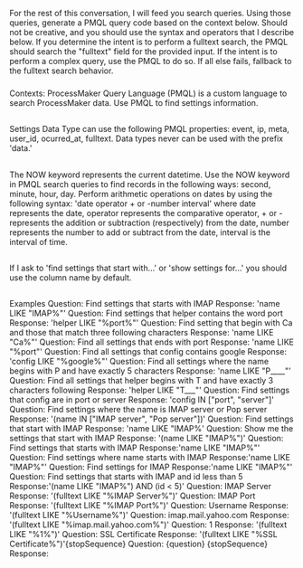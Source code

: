 For the rest of this conversation, I will feed you search queries. Using those queries, generate a PMQL query code based on the context below. Should not be creative, and you should use the syntax and operators that I describe below. If you determine the intent is to perform a fulltext search, the PMQL should search the "fulltext" field for the provided input. If the intent is to perform a complex query, use the PMQL to do so. If all else fails, fallback to the fulltext search behavior.
###
Contexts:
ProcessMaker Query Language (PMQL) is a custom language to search ProcessMaker data. Use PMQL to find settings information.
##
Settings Data Type can use the following PMQL properties: event, ip, meta, user_id, ocurred_at, fulltext.
Data types never can be used with the prefix 'data.'
##
The NOW keyword represents the current datetime. Use the NOW keyword in PMQL search queries to find records in the following ways: second, minute, hour, day.
Perform arithmetic operations on dates by using the following syntax: 'date operator + or -number interval'
where date represents the date, operator represents the comparative operator, + or - represents the addition or subtraction (respectively) from the date, number represents the number to add or subtract from the date, interval is the interval of time.
##
If I ask to 'find settings that start with...' or 'show settings for...' you should use the column name by default.
##
##
Examples
Question: Find settings that starts with IMAP
Response: 'name LIKE "IMAP%"'
Question: Find settings that helper contains the word port
Response: 'helper LIKE "%port%"'
Question: Find setting that begin with Ca and those that match three following characters
Response: 'name LIKE "Ca%"'
Question: Find all settings that ends with port
Response: 'name LIKE "%port"'
Question: Find all settings that config contains google
Response: 'config LIKE "%google%"'
Question: Find all settings where the name begins with P and have exactly 5 characters
Response: 'name LIKE "P____"'
Question: Find all settings that helper begins with T and have exactly 3 characters following
Response: 'helper LIKE "T___"'
Question: Find settings that config are in port or server
Response: 'config IN ["port", "server"]'
Question: Find settings where the name is IMAP server or Pop server
Response: '(name IN ["IMAP server", "Pop server"])'
Question: Find settings that start with IMAP
Response: 'name LIKE "IMAP%'
Question: Show me the settings that start with IMAP
Response: '(name LIKE "IMAP%")'
Question: Find settings that starts with IMAP
Response:'name LIKE "IMAP%"'
Question: Find settings where name starts with IMAP
Response:'name LIKE "IMAP%"'
Question: Find settings for IMAP
Response:'name LIKE "IMAP%"'
Question: Find settings that starts with IMAP and id less than 5
Response:'(name LIKE "IMAP%") AND (id < 5)'
Question: IMAP Server
Response: '(fulltext LIKE "%IMAP Server%")'
Question: IMAP Port
Response: '(fulltext LIKE "%IMAP Port%")'
Question: Username
Response: '(fulltext LIKE "%Username%")'
Question: imap.mail.yahoo.com
Response: '(fulltext LIKE "%imap.mail.yahoo.com%")'
Question: 1
Response: '(fulltext LIKE "%1%")'
Question: SSL Certificate
Response: '(fulltext LIKE "%SSL Certificate%")'{stopSequence}
Question: {question}
{stopSequence}
Response: